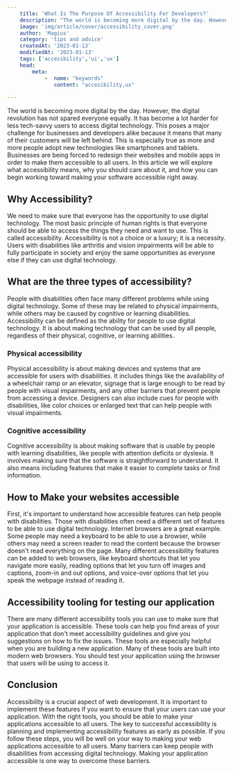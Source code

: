```yaml
---
    title: 'What Is The Purpose Of Accessibility For Developers?'
    description: "The world is becoming more digital by the day. However, the digital revolution has not spared everyone equally. It has become a lot harder for less tech-savvy users to access digital technology."
    image: 'img/article/cover/accessibility_cover.png'
    author: 'Magius'
    category: 'tips and advice'
    createdAt: '2023-01-13'
    modifiedAt: '2023-01-13'
    tags: ['accesibility','ui','ux']
    head:
        meta: 
            -  name: "keywords"
               content: "accesibility,ux"
            
---
```


The world is becoming more digital by the day. However, the digital revolution has not spared everyone equally. It has become a lot harder for less tech-savvy users to access digital technology. This poses a major challenge for businesses and developers alike because it means that many of their customers will be left behind. This is especially true as more and more people adopt new technologies like smartphones and tablets. Businesses are being forced to redesign their websites and mobile apps in order to make them accessible to all users. In this article we will explore what accessibility means, why you should care about it, and how you can begin working toward making your software accessible right away.

## **Why Accessibility?**

We need to make sure that everyone has the opportunity to use digital technology. The most basic principle of human rights is that everyone should be able to access the things they need and want to use. This is called accessibility. Accessibility is not a choice or a luxury; it is a necessity. Users with disabilities like arthritis and vision impairments will be able to fully participate in society and enjoy the same opportunities as everyone else if they can use digital technology.

## **What are the three types of accessibility?**

People with disabilities often face many different problems while using digital technology. Some of these may be related to physical impairments, while others may be caused by cognitive or learning disabilities. Accessibility can be defined as the ability for people to use digital technology. It is about making technology that can be used by all people, regardless of their physical, cognitive, or learning abilities. 

### Physical accessibility
Physical accessibility is about making devices and systems that are accessible for users with disabilities. It includes things like the availability of a wheelchair ramp or an elevator, signage that is large enough to be read by people with visual impairments, and any other barriers that prevent people from accessing a device. Designers can also include cues for people with disabilities, like color choices or enlarged text that can help people with visual impairments. 

### Cognitive accessibility
Cognitive accessibility is about making software that is usable by people with learning disabilities, like people with attention deficits or dyslexia. It involves making sure that the software is straightforward to understand. It also means including features that make it easier to complete tasks or find information.

## **How to Make your websites accessible**

First, it's important to understand how accessible features can help people with disabilities. Those with disabilities often need a different set of features to be able to use digital technology. Internet browsers are a great example. Some people may need a keyboard to be able to use a browser, while others may need a screen reader to read the content because the browser doesn't read everything on the page. Many different accessibility features can be added to web browsers, like keyboard shortcuts that let you navigate more easily, reading options that let you turn off images and captions, zoom-in and out options, and voice-over options that let you speak the webpage instead of reading it.

## **Accessibility tooling for testing our application**

There are many different accessibility tools you can use to make sure that your application is accessible. These tools can help you find areas of your application that don't meet accessibility guidelines and give you suggestions on how to fix the issues. These tools are especially helpful when you are building a new application. Many of these tools are built into modern web browsers. You should test your application using the browser that users will be using to access it.

## **Conclusion**

Accessibility is a crucial aspect of web development. It is important to implement these features if you want to ensure that your users can use your application. With the right tools, you should be able to make your applications accessible to all users. The key to successful accessibility is planning and implementing accessibility features as early as possible. If you follow these steps, you will be well on your way to making your web applications accessible to all users. Many barriers can keep people with disabilities from accessing digital technology. Making your application accessible is one way to overcome these barriers.